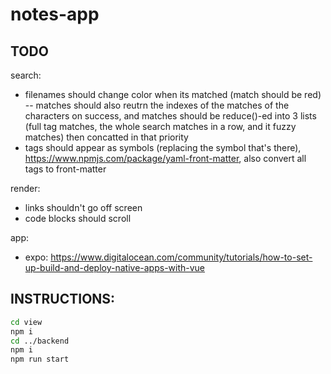 # notes-app

## TODO

search:
- filenames should change color when its matched (match should be red) -- matches should also reutrn the indexes of the matches of the characters on success, and matches should be reduce()-ed into 3 lists (full tag matches, the whole search matches in a row, and it fuzzy matches) then concatted in that priority
- tags should appear as symbols (replacing the symbol that's there), https://www.npmjs.com/package/yaml-front-matter, also convert all tags to front-matter

render:
- links shouldn't go off screen
- code blocks should scroll

app:
- expo: https://www.digitalocean.com/community/tutorials/how-to-set-up-build-and-deploy-native-apps-with-vue


## INSTRUCTIONS:

```bash
cd view
npm i
cd ../backend
npm i
npm run start
```
